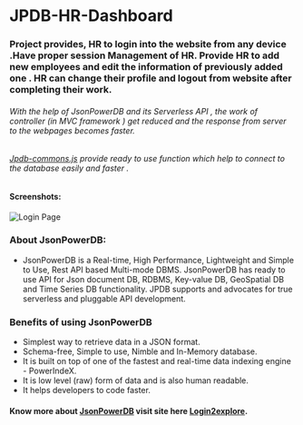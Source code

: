 # JPDB-HR-Dashboard
 
 ### Project provides, HR to login into the website from any device .Have proper session Management of HR. Provide HR to add new employees and edit the information of previously added one . HR can change their profile and logout from website after completing their work. 

###### With the help of JsonPowerDB and its Serverless API , the work of controller (in MVC framework ) get reduced and the response from server to the webpages becomes faster.
###### [Jpdb-commons.js](https://login2explore.com/jpdb/resources/js/0.0.4/jpdb-commons.js) provide ready to use function which help to connect to the database easily and faster .
#### Screenshots:
![Login Page](https://github.com/PoornimaYawale/JsonPowerDbProject/main/images/loginpage.png)
### About JsonPowerDB:

- JsonPowerDB is a Real-time, High Performance, Lightweight and Simple to Use, Rest API based Multi-mode DBMS. JsonPowerDB has ready to use API for Json document DB, RDBMS, Key-value DB, GeoSpatial DB and Time Series DB functionality. JPDB supports and advocates for true serverless and pluggable API development.

### Benefits of using JsonPowerDB

- Simplest way to retrieve data in a JSON format.
- Schema-free, Simple to use, Nimble and In-Memory database.
- It is built on top of one of the fastest and real-time data indexing engine - PowerIndeX.
- It is low level (raw) form of data and is also human readable.
- It helps developers to code faster. 

#### Know more about [JsonPowerDB](http://login2explore.com/jpdb/docs.html) visit site here [Login2explore](https://login2explore.com/).
